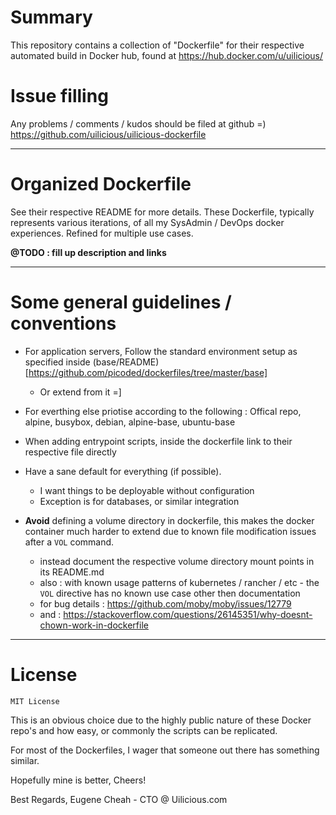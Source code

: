 # Summary

This repository contains a collection of "Dockerfile" for their respective automated build in Docker hub,
found at https://hub.docker.com/u/uilicious/

# Issue filling

Any problems / comments / kudos should be filed at github =)
https://github.com/uilicious/uilicious-dockerfile

---

# Organized Dockerfile

See their respective README for more details. These Dockerfile, typically represents various iterations,
of all my SysAdmin / DevOps docker experiences. Refined for multiple use cases.

**@TODO : fill up description and links**

---

# Some general guidelines / conventions

+ For application servers, Follow the standard environment setup as specified inside (base/README)[https://github.com/picoded/dockerfiles/tree/master/base]
	+ Or extend from it =]

+ For everthing else priotise according to the following : Offical repo, alpine, busybox, debian, alpine-base, ubuntu-base

+ When adding entrypoint scripts, inside the dockerfile link to their respective file directly
	
+ Have a sane default for everything (if possible).
	+ I want things to be deployable without configuration
	+ Exception is for databases, or similar integration

+ **Avoid** defining a volume directory in dockerfile, this makes the docker container much harder to extend due to known file modification issues after a `VOL` command.
	+ instead document the respective volume directory mount points in its README.md
	+ also : with known usage patterns of kubernetes / rancher / etc - the `VOL` directive has no known use case other then documentation
	+ for bug details : https://github.com/moby/moby/issues/12779
	+ and : https://stackoverflow.com/questions/26145351/why-doesnt-chown-work-in-dockerfile

---

# License 

`MIT License`

This is an obvious choice due to the highly public nature of these Docker repo's and how easy, 
or commonly the scripts can be replicated.

For most of the Dockerfiles, I wager that someone out there has something similar.

Hopefully mine is better, Cheers!

Best Regards,
Eugene Cheah - CTO @ Uilicious.com
